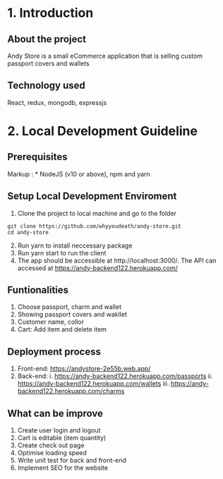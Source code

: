 # 1. Introduction
## About the project
Andy Store is a small eCommerce application that is selling custom passport covers and wallets
## Technology used
React, redux, mongodb, expressjs
# 2. Local Development Guideline
## Prerequisites
Markup : * NodeJS (v10 or above), npm and yarn
## Setup Local Development Enviroment
1. Clone the project to local machine and go to the folder
```
git clone https://github.com/whyyoudeath/andy-store.git
cd andy-store
```
2. Run yarn to install neccessary package
3. Run yarn start to run the client
4. The app should be accessible at http://localhost:3000/. The API can accessed at https://andy-backend122.herokuapp.com/


## Funtionalities
1. Choose passport, charm and wallet
2. Showing passport covers and wakllet
3. Customer name, collor
4. Cart: Add item and delete item

## Deployment process
1. Front-end: https://andystore-2e55b.web.app/
2. Back-end: 
  i. https://andy-backend122.herokuapp.com/passports
  ii. https://andy-backend122.herokuapp.com/wallets
  iii. https://andy-backend122.herokuapp.com/charms

## What can be improve
1. Create user login and logout
2. Cart is editable (item quantity)
3. Create check out page
4. Optimise loading speed
5. Write unit test for back and front-end
6. Implement SEO for the website
